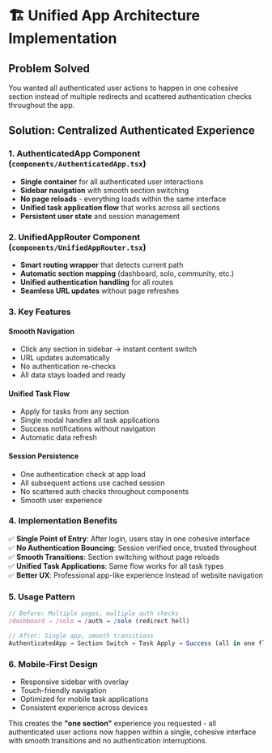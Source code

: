 # 🏗️ Unified App Architecture Implementation

## Problem Solved
You wanted all authenticated user actions to happen in one cohesive section instead of multiple redirects and scattered authentication checks throughout the app.

## Solution: Centralized Authenticated Experience

### 1. **AuthenticatedApp Component** (`components/AuthenticatedApp.tsx`)
- **Single container** for all authenticated user interactions
- **Sidebar navigation** with smooth section switching  
- **No page reloads** - everything loads within the same interface
- **Unified task application flow** that works across all sections
- **Persistent user state** and session management

### 2. **UnifiedAppRouter Component** (`components/UnifiedAppRouter.tsx`)
- **Smart routing wrapper** that detects current path
- **Automatic section mapping** (dashboard, solo, community, etc.)
- **Unified authentication handling** for all routes
- **Seamless URL updates** without page refreshes

### 3. **Key Features**

#### **Smooth Navigation**
- Click any section in sidebar → instant content switch
- URL updates automatically 
- No authentication re-checks
- All data stays loaded and ready

#### **Unified Task Flow**
- Apply for tasks from any section
- Single modal handles all task applications  
- Success notifications without navigation
- Automatic data refresh

#### **Session Persistence**
- One authentication check at app load
- All subsequent actions use cached session
- No scattered auth checks throughout components
- Smooth user experience

### 4. **Implementation Benefits**

✅ **Single Point of Entry**: After login, users stay in one cohesive interface  
✅ **No Authentication Bouncing**: Session verified once, trusted throughout  
✅ **Smooth Transitions**: Section switching without page reloads  
✅ **Unified Task Applications**: Same flow works for all task types  
✅ **Better UX**: Professional app-like experience instead of website navigation  

### 5. **Usage Pattern**

```typescript
// Before: Multiple pages, multiple auth checks
/dashboard → /solo → /auth → /solo (redirect hell)

// After: Single app, smooth transitions  
AuthenticatedApp → Section Switch → Task Apply → Success (all in one flow)
```

### 6. **Mobile-First Design**
- Responsive sidebar with overlay
- Touch-friendly navigation
- Optimized for mobile task applications
- Consistent experience across devices

This creates the **"one section"** experience you requested - all authenticated user actions now happen within a single, cohesive interface with smooth transitions and no authentication interruptions.